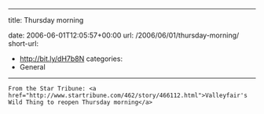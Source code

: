   ---
title: Thursday morning


date: 2006-06-01T12:05:57+00:00
url: /2006/06/01/thursday-morning/
short-url:
  - http://bit.ly/dH7b8N
categories:
  - General

---
<div class='microid-mailto+http:sha1:217ff186394cad13d2e229439321143c60f9c1df'>
  
    From the Star Tribune: <a href="http://www.startribune.com/462/story/466112.html">Valleyfair's Wild Thing to reopen Thursday morning</a>
  
